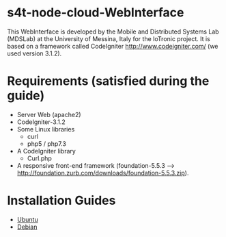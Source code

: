 # s4t-node-cloud-WebInterface
This WebInterface is developed by the Mobile and Distributed Systems Lab (MDSLab) at the University of Messina, Italy for the IoTronic project. It is based on a framework called CodeIgniter http://www.codeigniter.com/ (we used version 3.1.2).

# Requirements (satisfied during the guide)
* Server Web (apache2)
* CodeIgniter-3.1.2
* Some Linux libraries
  * curl
  * php5 / php7.3
* A CodeIgniter library
  * Curl.php
* A responsive front-end framework (foundation-5.5.3 --> http://foundation.zurb.com/downloads/foundation-5.5.3.zip).

# Installation Guides
* [Ubuntu](docs/README_Ubuntu.md)
* [Debian](docs/README_Debian.md)
